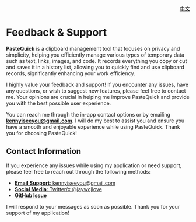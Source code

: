 <p align="right">
  <a href="./feedback.zh.md">中文</a>
</p>
<!--rehype:style=float: right; bottom: -36px; position: relative;-->

Feedback & Support
===

**PasteQuick** is a clipboard management tool that focuses on privacy and simplicity, helping you efficiently manage various types of temporary data such as text, links, images, and code. It records everything you copy or cut and saves it in a history list, allowing you to quickly find and use clipboard records, significantly enhancing your work efficiency.

I highly value your feedback and support! If you encounter any issues, have any questions, or wish to suggest new features, please feel free to contact me. Your opinions are crucial in helping me improve PasteQuick and provide you with the best possible user experience.

You can reach me through the in-app contact options or by emailing **kennyiseeyou@gmail.com**. I will do my best to assist you and ensure you have a smooth and enjoyable experience while using PasteQuick. Thank you for choosing PasteQuick!

## Contact Information

If you experience any issues while using my application or need support, please feel free to reach out through the following methods:

- [**Email Support**: kennyiseeyou@gmail.com](mailto:kennyiseeyou@gmail.com)
- [**Social Media**: Twitter/x @jaywcjlove](https://twitter.com/jaywcjlove)
- [**GitHub Issue**](https://github.com/jaywcjlove/paste-quick/issues/new/choose)

I will respond to your messages as soon as possible. Thank you for your support of my application!
